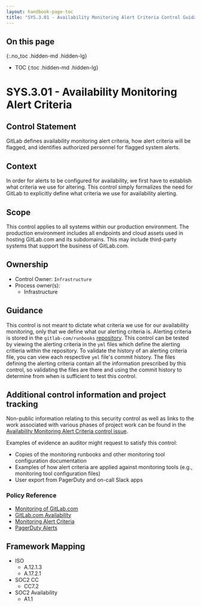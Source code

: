 ```yaml
---
layout: handbook-page-toc
title: "SYS.3.01 - Availability Monitoring Alert Criteria Control Guidance"
---
```


## On this page
{:.no_toc .hidden-md .hidden-lg}

- TOC
{:toc .hidden-md .hidden-lg}

# SYS.3.01 - Availability Monitoring Alert Criteria

## Control Statement

GitLab defines availability monitoring alert criteria, how alert criteria will be flagged, and identifies authorized personnel for flagged system alerts.

## Context

In order for alerts to be configured for availability, we first have to establish what criteria we use for altering. This control simply formalizes the need for GitLab to explicitly define what criteria we use for availability alerting.

## Scope

This control applies to all systems within our production environment. The production environment includes all endpoints and cloud assets used in hosting GitLab.com and its subdomains. This may include third-party systems that support the business of GitLab.com.

## Ownership

* Control Owner: `Infrastructure`
* Process owner(s):
    * Infrastructure

## Guidance

This control is not meant to dictate what criteria we use for our availability monitoring, only that we define what our alerting criteria is. Alerting criteria is stored in the `gitlab-com/runbooks` [repository](https://gitlab.com/gitlab-com/runbooks). This control can be tested by viewing the alerting criteria in the `yml` files which define the alerting critieria within the repository. To validate the history of an alerting criteria file, you can view each respective `yml` file's commit history. The files defining the alerting criteria contain all the information prescribed by this control, so validating the files are there and using the commit history to determine from when is sufficient to test this control.

## Additional control information and project tracking

Non-public information relating to this security control as well as links to the work associated with various phases of project work can be found in the [Availability Monitoring Alert Criteria control issue](https://gitlab.com/gitlab-com/gl-security/compliance/compliance/issues/920).

Examples of evidence an auditor might request to satisfy this control:

* Copies of the monitoring runbooks and other monitoring tool configuration documentation
* Examples of how alert criteria are applied against monitoring tools (e.g., monitoring tool configuration files)
* User export from PagerDuty and on-call Slack apps

### Policy Reference 

* [Monitoring of GitLab.com](/handbook/engineering/monitoring/)
* [GitLab.com Availability](/handbook/engineering/performance-indicators/#gitlab-com-availability)
* [Monitoring Alert Criteria](https://gitlab.com/gitlab-com/runbooks/tree/master/rules)
* [PagerDuty Alerts](/handbook/support/on-call/#pagerduty-alerts)

## Framework Mapping

* ISO
  * A.12.1.3
  * A.17.2.1
* SOC2 CC
  * CC7.2
* SOC2 Availability
  * A1.1

